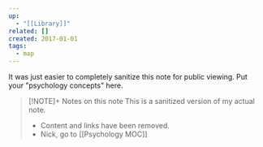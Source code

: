 ```yaml
---
up:
  - "[[Library]]"
related: []
created: 2017-01-01
tags:
  - map
---
```

It was just easier to completely sanitize this note for public viewing. Put your "psychology concepts" here.

> [!NOTE]+ Notes on this note
> This is a sanitized version of my actual note. 
> - Content and links have been removed.
> - Nick, go to [[Psychology MOC]]

